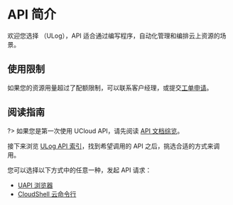 



#  API 简介

欢迎您选择 （ULog），API 适合通过编写程序，自动化管理和编排云上资源的场景。

## 使用限制

如果您的资源用量超过了配额限制，可以联系客户经理，或提交[工单申请](https://accountv2.ucloud.cn/work_ticket)。

## 阅读指南

?> 如果您是第一次使用 UCloud API，请先阅读 [API 文档综览](/api/summary/)。

接下来浏览 [ULog API 索引](api/ulog-api/index.md)，找到希望调用的 API 之后，挑选合适的方式来调用。


您可以选择以下方式中的任意一种，发起 API 请求：
- [UAPI 浏览器](https://console.ucloud.cn/uapi/ucloudapi)
- [CloudShell 云命令行](https://shell.ucloud.cn/)


